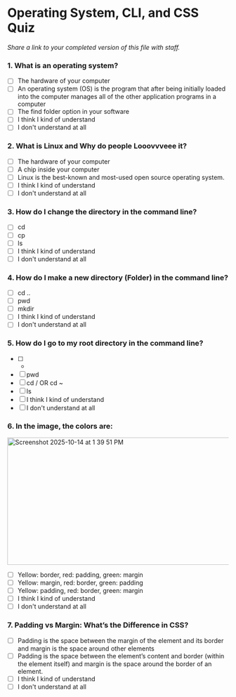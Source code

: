 # Operating System, CLI, and CSS Quiz

_Share a link to your completed version of this file with staff._

### 1. What is an operating system?

- [ ] The hardware of your computer
- [ ] An operating system (OS) is the program that after being initially loaded into the computer manages all of the other application programs in a computer
- [ ] The find folder option in your software
- [ ] I think I kind of understand
- [ ] I don't understand at all

### 2. What is Linux and Why do people Looovvveee it?

- [ ] The hardware of your computer
- [ ] A chip inside your computer
- [ ] Linux is the best-known and most-used open source operating system.
- [ ] I think I kind of understand
- [ ] I don't understand at all

### 3. How do I change the directory in the command line?

- [ ] cd
- [ ] cp
- [ ] ls
- [ ] I think I kind of understand
- [ ] I don't understand at all

### 4. How do I make a new directory (Folder) in the command line?

- [ ] cd ..
- [ ] pwd
- [ ] mkdir
- [ ] I think I kind of understand
- [ ] I don't understand at all

### 5. How do I go to my root directory in the command line?

- [ ] -
- [ ] pwd
- [ ] cd / OR cd ~
- [ ] ls
- [ ] I think I kind of understand
- [ ] I don't understand at all

### 6. In the image, the colors are:

<img width="551" height="290" alt="Screenshot 2025-10-14 at 1 39 51 PM" src="https://github.com/user-attachments/assets/579183d0-6860-4015-980e-5162ac4a2ad4" />

- [ ] Yellow: border, red: padding, green: margin
- [ ] Yellow: margin, red: border, green: padding
- [ ] Yellow: padding, red: border, green: margin
- [ ] I think I kind of understand
- [ ] I don't understand at all

### 7. Padding vs Margin: What’s the Difference in CSS?

- [ ] Padding is the space between the margin of the element and its border and margin is the space around other elements
- [ ] Padding is the space between the element’s content and border (within the element itself) and margin is the space around the border of an element.
- [ ] I think I kind of understand
- [ ] I don't understand at all

